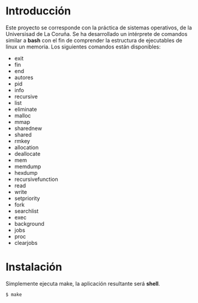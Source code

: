# Introducción
Este proyecto se corresponde con la práctica de sistemas operativos, de la Universisad de La Coruña. 
Se ha desarrollado un intérprete de comandos similar a **bash** con el fin de comprender la estructura de ejecutables de linux un memoria.
Los siguientes comandos están disponibles:
- exit
- fin
- end
- autores
- pid
- info
- recursive
- list
- eliminate
- malloc
- mmap
- sharednew
- shared
- rmkey
- allocation
- deallocate
- mem
- memdump
- hexdump
- recursivefunction
- read
- write
- setpriority
- fork
- searchlist
- exec
- background
- jobs
- proc
- clearjobs

# Instalación
Simplemente ejecuta make, la aplicación resultante será **shell**.
```
$ make
```
